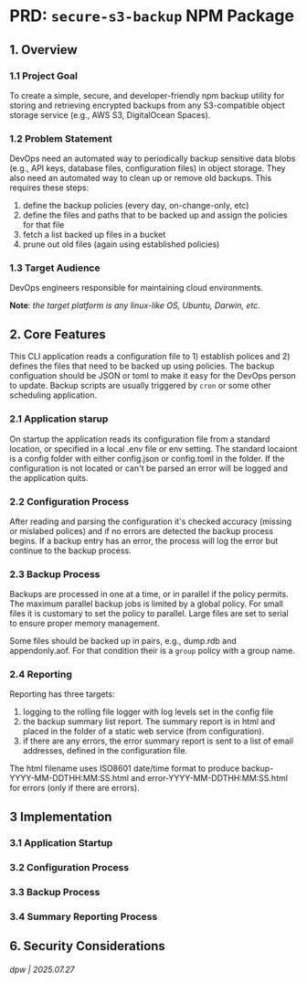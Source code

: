 # PRD: `secure-s3-backup` NPM Package


## 1. Overview


### 1.1 Project Goal

To create a simple, secure, and developer-friendly npm backup utility for storing and retrieving encrypted backups from any S3-compatible object storage service (e.g., AWS S3, DigitalOcean Spaces).

### 1.2 Problem Statement

DevOps need an automated way to periodically backup sensitive data blobs (e.g., API keys, database files, configuration files) in object storage. They also need an automated way to clean up or remove old backups.  This requires these steps:

1. define the backup policies (every day, on-change-only, etc)
2. define the files and paths that to be backed up and assign the policies for that file
3. fetch a list backed up files in a bucket
4. prune out old files (again using established policies)

### 1.3 Target Audience

DevOps engineers responsible for maintaining cloud environments.

**Note**: _the target platform is any linux-like OS, Ubuntu, Darwin, etc._

## 2. Core Features

This CLI application reads a configuration file to 1) establish polices and 2) defines the files that need to be backed up using policies.  The backup configuation should be JSON or toml to make it easy for the DevOps person to update.  Backup scripts are usually triggered by `cron` or some other scheduling application.

### 2.1 Application starup

On startup the application reads its configuration file from a standard location, or specified in a local .env file or env setting.  The standard locaiont is a config folder with either config.json or config.toml in the folder.  If the configuration is not located or can't be parsed an error will be logged and the application quits.

### 2.2 Configuration Process

After reading and parsing the configuration it's checked accuracy (missing or mislabed polices) and if no errors are detected the backup process begins.  If a backup entry has an error, the process will log the error but continue to the backup process.

### 2.3 Backup Process

Backups are processed in one at a time, or in parallel if the policy permits.  The maximum parallel backup jobs is limited by a global policy.  For small files it is customary to set the policy to parallel.  Large files are set to serial to ensure proper memory management. 

Some files should be backed up in pairs, e.g., dump.rdb and appendonly.aof.  For that condition their is a `group` policy with a group name.

### 2.4 Reporting

Reporting has three targets: 

1. logging to the rolling file logger with log levels set in the config file
2. the backup summary list report.  The summary report is in html and placed in the folder of a static web service (from configuration).
3. if there are any errors, the error summary report is sent to a list of email addresses, defined in the configuration file.

The html filename uses ISO8601 date/time format to produce backup-YYYY-MM-DDTHH:MM:SS.html and error-YYYY-MM-DDTHH:MM:SS.html for errors (only if there are errors).

## 3 Implementation

### 3.1 Application Startup

### 3.2 Configuration Process

### 3.3 Backup Process

### 3.4 Summary Reporting Process

## 6. Security Considerations

###### dpw | 2025.07.27
